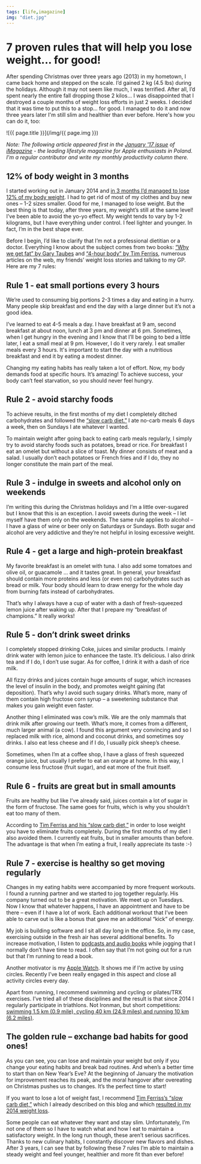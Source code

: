 ```yaml
---
tags: [life,imagazine]
img: "diet.jpg"
---
```


# 7 proven rules that will help you lose weight... for good!

After spending Christmas over three years ago (2013) in my hometown, I came back home and stepped on the scale. I’d gained 2 kg (4.5 lbs) during the holidays. Although it may not seem like much, I was terrified. After all, I’d spent nearly the entire fall dropping those 2 kilos... I was disappointed that I destroyed a couple months of weight loss efforts in just 2 weeks. I decided that it was time to put this to a stop... for good. I managed to do it and now three years later I'm still slim and healthier than ever before. Here's how you can do it, too:

<!--More-->

![{{ page.title }}](/img/{{ page.img }})

*Note: The following article appeared first in the [January '17 issue](/pl/dieta/) of [iMagazine][iMagazine] - the leading lifestyle magazine for Apple enthusiasts in Poland. I'm a regular contributor and write my monthly productivity column there.*

## 12% of body weight in 3 months

I started working out in January 2014 and [in 3 months I’d managed to lose 12% of my body weight](https://sliwinski.com/fitness2014/). I had to get rid of most of my clothes and buy new ones – 1-2 sizes smaller. Good for me, I managed to lose weight. But the best thing is that today, after three years, my weight’s still at the same level! I’ve been able to avoid the yo-yo effect. My weight tends to vary by 1-2 kilograms, but I have everything under control. I feel lighter and younger. In fact, I’m in the best shape ever. 

Before I begin, I’d like to clarify that I’m not a professional dietitian or a doctor. Everything I know about the subject comes from two books: [“Why we get fat” by Gary Taubes](https://sliwinski.com/book-why-fat/) and [“4-hour body” by Tim Ferriss][4-hour], numerous articles on the web, my friends’ weight loss stories and talking to my GP. Here are my 7 rules:

## Rule 1 - eat small portions every 3 hours

We’re used to consuming big portions 2-3 times a day and eating in a hurry. Many people skip breakfast and end the day with a large dinner but it’s not a good idea.

I’ve learned to eat 4-5 meals a day. I have breakfast at 9 am, second breakfast at about noon, lunch at 3 pm and dinner at 6 pm. Sometimes, when I get hungry in the evening and I know that I’ll be going to bed a little later, I eat a small meal at 9 pm. However, I do it very rarely. I eat smaller meals every 3 hours. It's important to start the day with a nutritious breakfast and end it by eating a modest dinner.

Changing my eating habits has really taken a lot of effort. Now, my body demands food at specific hours. It’s amazing! To achieve success, your body can’t feel starvation, so you should never feel hungry.

## Rule 2 - avoid starchy foods

To achieve results, in the first months of my diet I completely ditched carbohydrates and followed the [“slow carb diet.”][4-hour] I ate no-carb meals 6 days a week, then on Sundays I ate whatever I wanted.

To maintain weight after going back to eating carb meals regularly, I simply try to avoid starchy foods such as potatoes, bread or rice. For breakfast I eat an omelet but without a slice of toast. My dinner consists of meat and a salad. I usually don’t each potatoes or French fries and if I do, they no longer constitute the main part of the meal.

## Rule 3 - indulge in sweets and alcohol only on weekends

I’m writing this during the Christmas holidays and I’m a little over-sugared but I know that this is an exception. I avoid sweets during the week – I let myself have them only on the weekends. The same rule applies to alcohol – I have a glass of wine or beer only on Saturdays or Sundays. Both sugar and alcohol are very addictive and they’re not helpful in losing excessive weight.

## Rule 4 - get a large and high-protein breakfast

My favorite breakfast is an omelet with tuna. I also add some tomatoes and olive oil, or guacamole ... and it tastes great. In general, your breakfast should contain more proteins and less (or even no) carbohydrates such as bread or milk. Your body should learn to draw energy for the whole day from burning fats instead of carbohydrates.

That’s why I always have a cup of water with a dash of fresh-squeezed lemon juice after waking up. After that I prepare my “breakfast of champions.” It really works!

## Rule 5 - don’t drink sweet drinks

I completely stopped drinking Coke, juices and similar products. I mainly drink water with lemon juice to enhancee the taste. It’s delicious. I also drink tea and if I do, I don’t use sugar. As for coffee, I drink it with a dash of rice milk.

All fizzy drinks and juices contain huge amounts of sugar, which increases the level of insulin in the body, and promotes weight gaining (fat deposition). That’s why I avoid such sugary drinks. What’s more, many of them contain high fructose corn syrup – a sweetening substance that makes you gain weight even faster.

Another thing I eliminated was cow’s milk. We are the only mammals that drink milk after growing our teeth. What’s more, it comes from a different, much larger animal (a cow). I found this argument very convincing and so I replaced milk with rice, almond and coconut drinks, and sometimes soy drinks. I also eat less cheese and if I do, I usually pick sheep’s cheese.

Sometimes, when I’m at a coffee shop, I have a glass of fresh squeezed orange juice, but usually I prefer to eat an orange at home. In this way, I consume less fructose (fruit sugar), and eat more of the fruit itself. 

## Rule 6 - fruits are great but in small amounts

Fruits are healthy but like I’ve already said, juices contain a lot of sugar in the form of fructose. The same goes for fruits, which is why you shouldn’t eat too many of them.

According to [Tim Ferriss and his “slow carb diet,”][4-hour] in order to lose weight you have to eliminate fruits completely. During the first months of my diet I also avoided them. I currently eat fruits, but in smaller amounts than before. The advantage is that when I’m eating a fruit, I really appreciate its taste :-)

## Rule 7 - exercise is healthy so get moving regularly

Changes in my eating habits were accompanied by more frequent workouts. I found a running partner and we started to jog together regularly. His company turned out to be a great motivation. We meet up on Tuesdays. Now I know that whatever happens, I have an appointment and have to be there – even if I have a lot of work. Each additional workout that I’ve been able to carve out is like a bonus that gave me an additional “kick” of energy.

My job is building software and I sit all day long in the office. So, in my case, exercising outside in the fresh air has several additional benefits. To increase motivation, I listen to [podcasts and audio books](https://sliwinski.com/reading-audiobooks-and-absorbing-content/) while jogging that I normally don’t have time to read. I often say that I’m not going out for a run but that I’m running to read a book.

Another motivator is my [Apple Watch](/applewatch). It shows me if I’m active by using circles. Recently I’ve been really engaged in this aspect and close all activity circles every day.

Apart from running, I recommend swimming and cycling or pilates/TRX exercises. I’ve tried all of these disciplines and the result is that since 2014 I regularly participate in triathlons. Not Ironman, but short competitions: [swimming 1.5 km (0.9 mile), cycling 40 km (24.9 miles) and running 10 km (6.2 miles)](https://sliwinski.com/2016/).

## The golden rule – exchange bad habits for good ones!

As you can see, you can lose and maintain your weight but only if you change your eating habits and break bad routines. And when’s a better time to start than on New Year’s Eve? At the beginning of January the motivation for improvement reaches its peak, and the moral hangover after overeating on Christmas pushes us to changes. It’s the perfect time to start!

If you want to lose a lot of weight fast, I recommend [Tim Ferriss’s “slow carb diet,”][4-hour] which I already described on this blog and which [resulted in my 2014 weight loss](https://sliwinski.com/fitness2014).

Some people can eat whatever they want and stay slim. Unfortunately, I’m not one of them so I have to watch what and how I eat to maintain a satisfactory weight. In the long run though, these aren’t serious sacrifices. Thanks to new culinary habits, I constantly discover new flavors and dishes. After 3 years, I can see that by following these 7 rules I’m able to maintain a steady weight and feel younger, healthier and more fit than ever before!


[iMagazine]: https://iMagazine.pl
[n]: https://nozbe.com/?a=mike
[4-hour]: /slow-carb-diet/
[ipad]: /ipadonly/
[watch]: /applewatch/
[prod]: /productivity
[blog]: /diet/